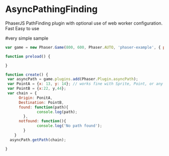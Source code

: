 # AsyncPathingFinding
PhaserJS PathFinding plugin with optional use of web worker configuration. Fast Easy to use

#very simple sample

```javascript
var game = new Phaser.Game(800, 600, Phaser.AUTO, 'phaser-example', { preload: preload, create: create });

function preload() {

}

function create() {
 var asyncPath = game.plugins.add(Phaser.Plugin.asyncPath);
 var PointA = {x: 13, y: 14}; // works fine with Sprite, Point, or any obeject with a x and y prop
 var PointB = {x:22, y,44};
 var chain = {
      Origin: PonitA,
      Destination: PointB,
      found: function(path){
              console.log(path);
        },
      notfound: function(){
              console.log('No path found');
        }
    }
  asyncPath.getPath(chain);

}
```
